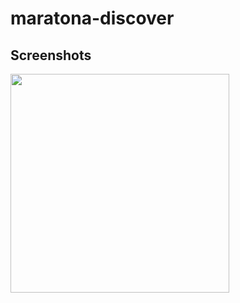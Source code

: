# maratona-discover

## Screenshots

<img src="maratona-discover/asstes/Captura de Tela 2021-07-02 às 09.53.36.png" width=350/>
